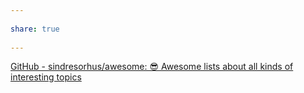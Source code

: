 ---  
share: true  
---  
[GitHub - sindresorhus/awesome: 😎 Awesome lists about all kinds of interesting topics](https://github.com/sindresorhus/awesome)  
